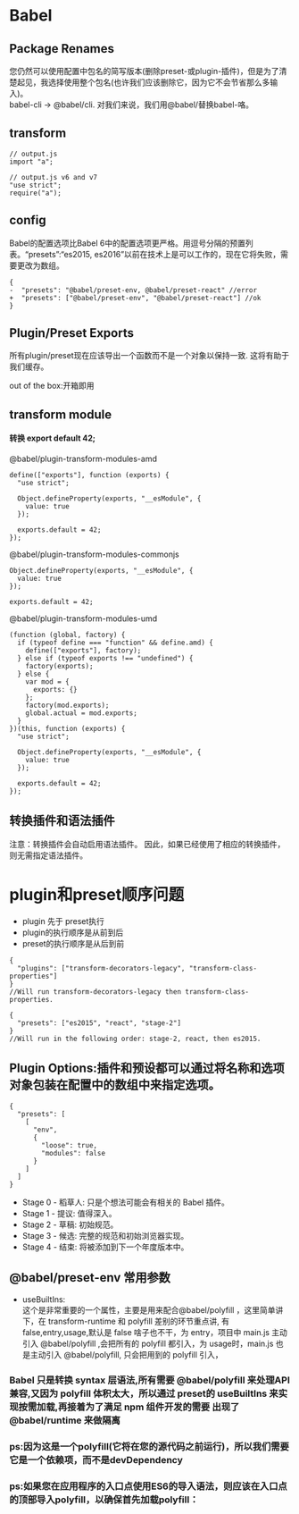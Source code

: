 # Babel

## Package Renames
您仍然可以使用配置中包名的简写版本(删除preset-或plugin-插件)，但是为了清楚起见，我选择使用整个包名(也许我们应该删除它，因为它不会节省那么多输入)。
<br>
babel-cli -> @babel/cli. 对我们来说，我们用@babel/替换babel-咯。

## transform
```
// output.js
import "a";
```
```
// output.js v6 and v7
"use strict";
require("a");
```

## config
Babel的配置选项比Babel 6中的配置选项更严格。用逗号分隔的预置列表。“presets”:“es2015, es2016”以前在技术上是可以工作的，现在它将失败，需要更改为数组。
```
{
-  "presets": "@babel/preset-env, @babel/preset-react" //error
+  "presets": ["@babel/preset-env", "@babel/preset-react"] //ok
}
```

## Plugin/Preset Exports
所有plugin/preset现在应该导出一个函数而不是一个对象以保持一致. 这将有助于我们缓存。


out of the box:开箱即用


## transform module
#### 转换 export default 42; 
@babel/plugin-transform-modules-amd
```
define(["exports"], function (exports) {
  "use strict";

  Object.defineProperty(exports, "__esModule", {
    value: true
  });

  exports.default = 42;
});
```
@babel/plugin-transform-modules-commonjs
```
Object.defineProperty(exports, "__esModule", {
  value: true
});

exports.default = 42;
``` 
@babel/plugin-transform-modules-umd
```
(function (global, factory) {
  if (typeof define === "function" && define.amd) {
    define(["exports"], factory);
  } else if (typeof exports !== "undefined") {
    factory(exports);
  } else {
    var mod = {
      exports: {}
    };
    factory(mod.exports);
    global.actual = mod.exports;
  }
})(this, function (exports) {
  "use strict";

  Object.defineProperty(exports, "__esModule", {
    value: true
  });

  exports.default = 42;
});
```


## 转换插件和语法插件
注意：转换插件会自动启用语法插件。 因此，如果已经使用了相应的转换插件，则无需指定语法插件。

# plugin和preset顺序问题

- plugin 先于 preset执行
- plugin的执行顺序是从前到后
- preset的执行顺序是从后到前
```
{
  "plugins": ["transform-decorators-legacy", "transform-class-properties"]
}
//Will run transform-decorators-legacy then transform-class-properties.
```
```
{
  "presets": ["es2015", "react", "stage-2"]
}
//Will run in the following order: stage-2, react, then es2015.
```
## Plugin Options:插件和预设都可以通过将名称和选项对象包装在配置中的数组中来指定选项。
```
{
  "presets": [
    [
      "env",
      {
        "loose": true,
        "modules": false
      }
    ]
  ]
}
```
- Stage 0 - 稻草人: 只是个想法可能会有相关的 Babel 插件。
- Stage 1 - 提议: 值得深入。
- Stage 2 - 草稿: 初始规范。
- Stage 3 - 候选: 完整的规范和初始浏览器实现。
- Stage 4 - 结束: 将被添加到下一个年度版本中。

## @babel/preset-env 常用参数
- useBuiltIns:<br>
这个是非常重要的一个属性，主要是用来配合@babel/polyfill ，这里简单讲下，在 transform-runtime 和 polyfill 差别的环节重点讲, 有 false,entry,usage,默认是 false 啥子也不干，为 entry，项目中 main.js 主动引入 @babel/polyfill ,会把所有的 polyfill 都引入，为 usage时，main.js 也是主动引入 @babel/polyfill, 只会把用到的 polyfill 引入，

### Babel 只是转换 syntax 层语法,所有需要 @babel/polyfill 来处理API兼容,又因为 polyfill 体积太大，所以通过 preset的 useBuiltIns 来实现按需加载,再接着为了满足 npm 组件开发的需要 出现了 @babel/runtime 来做隔离

### ps:因为这是一个polyfill(它将在您的源代码之前运行)，所以我们需要它是一个依赖项，而不是devDependency
### ps:如果您在应用程序的入口点使用ES6的导入语法，则应该在入口点的顶部导入polyfill，以确保首先加载polyfill：